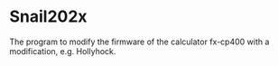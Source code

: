 # Snail202x
The program to modify the firmware of the calculator fx-cp400 with a modification, e.g. Hollyhock.
